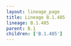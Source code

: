```yaml
---
layout: lineage_page
title: Lineage B.1.485
lineage: B.1.485
parent: B.1
children: ['B.1.485']
---
```


